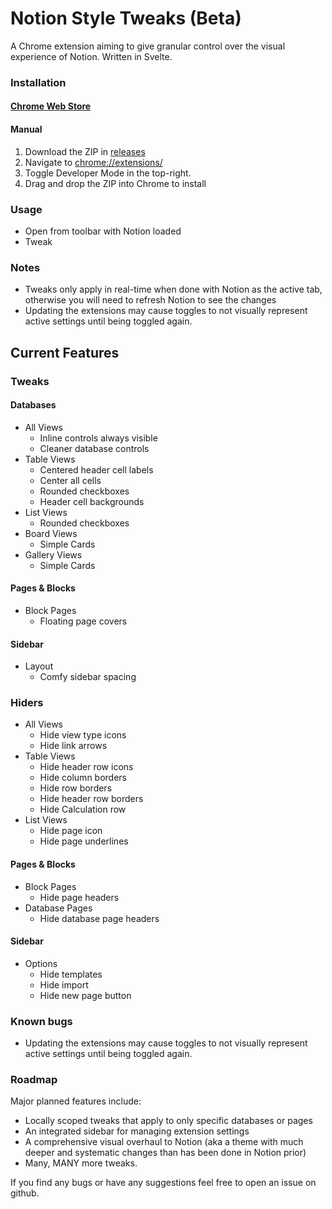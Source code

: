 # Notion Style Tweaks (Beta)

A Chrome extension aiming to give granular control over the visual experience of Notion.
Written in Svelte.

### Installation

#### [Chrome Web Store](https://chrome.google.com/webstore/detail/notion-style-tweaks/fclmlifmfhekeohpojchhkmgpmkplkpo/related?hl=en-GB&authuser=0)

#### Manual
1. Download the ZIP in [releases](https://github.com/EliWimmer/notion-style-tweaks/releases)
2. Navigate to [chrome://extensions/](chrome://extensions/)
3. Toggle Developer Mode in the top-right.
4. Drag and drop the ZIP into Chrome to install

### Usage

-   Open from toolbar with Notion loaded
-   Tweak

### Notes

-   Tweaks only apply in real-time when done with Notion as the active tab, otherwise you will need to refresh Notion to see the changes
-   Updating the extensions may cause toggles to not visually represent active settings until being toggled again.

## Current Features

### Tweaks

#### Databases

-   All Views
    -   Inline controls always visible
    -   Cleaner database controls
-   Table Views
    -   Centered header cell labels
    -   Center all cells
    -   Rounded checkboxes
    -   Header cell backgrounds
-   List Views
    -   Rounded checkboxes
-   Board Views
    -   Simple Cards
-   Gallery Views
    -   Simple Cards

#### Pages & Blocks

-   Block Pages
    -   Floating page covers

#### Sidebar

-   Layout
    -   Comfy sidebar spacing

### Hiders

-   All Views
    -   Hide view type icons
    -   Hide link arrows
-   Table Views
    -   Hide header row icons
    -   Hide column borders
    -   Hide row borders
    -   Hide header row borders
    -   Hide Calculation row
-   List Views
    -   Hide page icon
    -   Hide page underlines

#### Pages & Blocks

-   Block Pages
    -   Hide page headers
-   Database Pages
    -   Hide database page headers

#### Sidebar

-   Options
    -   Hide templates
    -   Hide import
    -   Hide new page button

### Known bugs

- Updating the extensions may cause toggles to not visually represent active settings until being toggled again.

### Roadmap

Major planned features include:

-   Locally scoped tweaks that apply to only specific databases or pages
-   An integrated sidebar for managing extension settings
-   A comprehensive visual overhaul to Notion (aka a theme with much deeper and systematic changes than has been done in Notion prior)
-   Many, MANY more tweaks.

If you find any bugs or have any suggestions feel free to open an issue on github.
